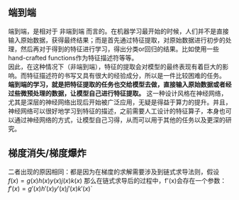 ## 端到端  
端到端，是相对于 非端到端 而言的。在机器学习最开始的时候，人们并不是直接输入原始数据，获得最终结果；而是首先通过特征提取，对原始数据进行初步的处理，然后再对于得到的特征进行学习，得出分类or回归的结果。比如使用一些hand-crafted functions作为特征描述符等等。  
因此，在这种情况下（非端到端），特征的提取会对模型的最终表现有着巨大的影响。而特征描述符的书写又具有很大的经验成分，所以是一件比较困难的任务。  
**端到端的学习，就是把特征提取的任务也交给模型去做，直接输入原始数据或者经过些微预处理的数据，让模型自己进行特征提取。** 这一种设计风格在神经网络，尤其是深层的神经网络出现后开始被广泛应用，无疑是得益于算力的提升。并且，神经网络可以很好地学习到特征的描述，之前需要人工设计的特征算子，本身也可以通过神经网络的方式，让模型自己习得，从而可以用于其他的任务以及更深的研究。  

## 梯度消失/梯度爆炸
二者出现的原因相同：都是因为在梯度的求解需要涉及到链式求导法则，假设 $f(x) = g(x)h(x)y(x)j(x)k(x)$ 那么在链式求导后的过程中，f'(x)会存在一个参数： 
$`f'(x) = g'(x)h'(x)y'(x)j'(x)k'(x)`$`
